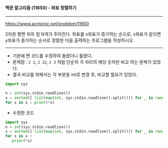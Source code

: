 #### 백준 알고리즘 (11650) - 좌표 정렬하기

---

https://www.acmicpc.net/problem/11650

2차원 평면 위의 점 N개가 주어진다. 좌표를 x좌표가 증가하는 순으로, x좌표가 같으면 y좌표가 증가하는 순서로 정렬한 다음 출력하는 프로그램을 작성하시오.

---

* 기본에 짠 코드를 수정하여 돌렸더니 틀렸다.
* 문제점 : `2 2`, `2 22`, `2 3` 처럼 단순히 각 자리의 해당 숫자만 비교 하는 문제가 있었다. 
* 결국 비교를 위해서는 각 부분을 int로 변경 후, 비교할 필요가 있었다.

```python
import sys

n = int(sys.stdin.readline())
x = sorted([ list(map(int, sys.stdin.readline().split())) for _ in range(n) ])
for s in x : print(*s)
```

* 수정한 코드
 ```python
import sys
n = int(sys.stdin.readline())
x = sorted([ list(map(int, sys.stdin.readline().split())) for _ in range(n) ])
for s in x : 
	print(*s)
 ```



